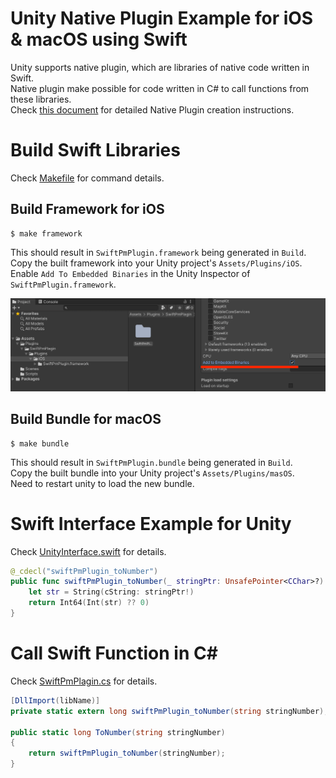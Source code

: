 # Unity Native Plugin Example for iOS & macOS using Swift

Unity supports native plugin, which are libraries of native code written in Swift.  
Native plugin make possible for code written in C# to call functions from these libraries.  
Check [this document](docs/Making.md) for detailed Native Plugin creation instructions.  

# Build Swift Libraries

Check [Makefile](Makefile) for command details.

## Build Framework for iOS

```
$ make framework
```

This should result in `SwiftPmPlugin.framework` being generated in `Build`.  
Copy the built framework into your Unity project's `Assets/Plugins/iOS`.  
Enable `Add To Embedded Binaries` in the Unity Inspector of `SwiftPmPlugin.framework`.

![unity_inspector_embed](docs/images/unity_inspector_embed.png)

## Build Bundle for macOS

```
$ make bundle
```

This should result in `SwiftPmPlugin.bundle` being generated in `Build`.  
Copy the built bundle into your Unity project's `Assets/Plugins/masOS`.  
Need to restart unity to load the new bundle.  

# Swift Interface Example for Unity

Check [UnityInterface.swift](Sources/SwiftPmPlugin/UnityInterface/UnityInterface.swift) for details.

```swift
@_cdecl("swiftPmPlugin_toNumber")
public func swiftPmPlugin_toNumber(_ stringPtr: UnsafePointer<CChar>?) -> Int64 {
    let str = String(cString: stringPtr!)
    return Int64(Int(str) ?? 0)
}
```

# Call Swift Function in C#

Check [SwiftPmPlagin.cs](Examples/UnityExample/Assets/Plugins/SwiftPmPlagin/Scripts/SwiftPmPlagin.cs) for details.

```c#
[DllImport(libName)]
private static extern long swiftPmPlugin_toNumber(string stringNumber);

public static long ToNumber(string stringNumber)
{
    return swiftPmPlugin_toNumber(stringNumber);
}
```
